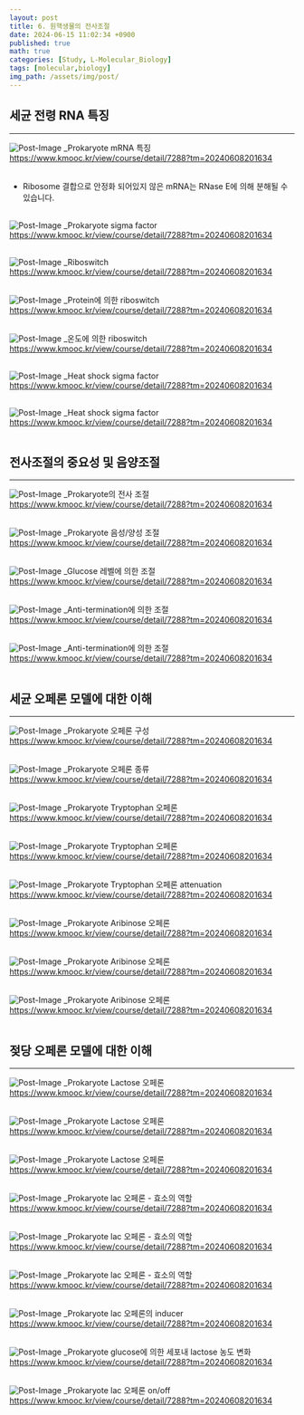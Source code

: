 ```yaml
---
layout: post
title: 6. 원핵생물의 전사조절
date: 2024-06-15 11:02:34 +0900
published: true
math: true
categories: [Study, L-Molecular_Biology]
tags: [molecular,biology]
img_path: /assets/img/post/
---
```


## 세균 전령 RNA 특징
***

![Post-Image](molecular_biology148.png)
_Prokaryote mRNA 특징<br>
https://www.kmooc.kr/view/course/detail/7288?tm=20240608201634
<br><br>

* Ribosome 결합으로 안정화 되어있지 않은 mRNA는 RNase E에 의해 분해될 수 있습니다.
<br><br>

![Post-Image](molecular_biology149.png)
_Prokaryote sigma factor<br>
https://www.kmooc.kr/view/course/detail/7288?tm=20240608201634
<br><br>

![Post-Image](molecular_biology150.png)
_Riboswitch<br>
https://www.kmooc.kr/view/course/detail/7288?tm=20240608201634
<br><br>

![Post-Image](molecular_biology151.png)
_Protein에 의한 riboswitch<br>
https://www.kmooc.kr/view/course/detail/7288?tm=20240608201634
<br><br>

![Post-Image](molecular_biology152.png)
_온도에 의한 riboswitch<br>
https://www.kmooc.kr/view/course/detail/7288?tm=20240608201634
<br><br>

![Post-Image](molecular_biology153.png)
_Heat shock sigma factor<br>
https://www.kmooc.kr/view/course/detail/7288?tm=20240608201634
<br><br>

![Post-Image](molecular_biology154.png)
_Heat shock sigma factor<br>
https://www.kmooc.kr/view/course/detail/7288?tm=20240608201634
<br><br>

## 전사조절의 중요성 및 음양조절
***

![Post-Image](molecular_biology155.png)
_Prokaryote의 전사 조절<br>
https://www.kmooc.kr/view/course/detail/7288?tm=20240608201634
<br><br>

![Post-Image](molecular_biology156.png)
_Prokaryote 음성/양성 조절<br>
https://www.kmooc.kr/view/course/detail/7288?tm=20240608201634
<br><br>

![Post-Image](molecular_biology157.png)
_Glucose 레벨에 의한 조절<br>
https://www.kmooc.kr/view/course/detail/7288?tm=20240608201634
<br><br>

![Post-Image](molecular_biology158.png)
_Anti-termination에 의한 조절<br>
https://www.kmooc.kr/view/course/detail/7288?tm=20240608201634
<br><br>

![Post-Image](molecular_biology159.png)
_Anti-termination에 의한 조절<br>
https://www.kmooc.kr/view/course/detail/7288?tm=20240608201634
<br><br>

## 세균 오페론 모델에 대한 이해
***

![Post-Image](molecular_biology160.png)
_Prokaryote 오페론 구성<br>
https://www.kmooc.kr/view/course/detail/7288?tm=20240608201634
<br><br>

![Post-Image](molecular_biology161.png)
_Prokaryote 오페론 종류<br>
https://www.kmooc.kr/view/course/detail/7288?tm=20240608201634
<br><br>

![Post-Image](molecular_biology162.png)
_Prokaryote Tryptophan 오페론<br>
https://www.kmooc.kr/view/course/detail/7288?tm=20240608201634
<br><br>

![Post-Image](molecular_biology163.png)
_Prokaryote Tryptophan 오페론<br>
https://www.kmooc.kr/view/course/detail/7288?tm=20240608201634
<br><br>

![Post-Image](molecular_biology164.png)
_Prokaryote Tryptophan 오페론 attenuation<br>
https://www.kmooc.kr/view/course/detail/7288?tm=20240608201634
<br><br>

![Post-Image](molecular_biology165.png)
_Prokaryote Aribinose 오페론<br>
https://www.kmooc.kr/view/course/detail/7288?tm=20240608201634
<br><br>

![Post-Image](molecular_biology166.png)
_Prokaryote Aribinose 오페론<br>
https://www.kmooc.kr/view/course/detail/7288?tm=20240608201634
<br><br>

![Post-Image](molecular_biology167.png)
_Prokaryote Aribinose 오페론<br>
https://www.kmooc.kr/view/course/detail/7288?tm=20240608201634
<br><br>

## 젖당 오페론 모델에 대한 이해
***

![Post-Image](molecular_biology168.png)
_Prokaryote Lactose 오페론<br>
https://www.kmooc.kr/view/course/detail/7288?tm=20240608201634
<br><br>

![Post-Image](molecular_biology168.png)
_Prokaryote Lactose 오페론<br>
https://www.kmooc.kr/view/course/detail/7288?tm=20240608201634
<br><br>

![Post-Image](molecular_biology169.png)
_Prokaryote Lactose 오페론<br>
https://www.kmooc.kr/view/course/detail/7288?tm=20240608201634
<br><br>

![Post-Image](molecular_biology170.png)
_Prokaryote lac 오페론 - 효소의 역할<br>
https://www.kmooc.kr/view/course/detail/7288?tm=20240608201634
<br><br>

![Post-Image](molecular_biology171.png)
_Prokaryote lac 오페론 - 효소의 역할<br>
https://www.kmooc.kr/view/course/detail/7288?tm=20240608201634
<br><br>

![Post-Image](molecular_biology172.png)
_Prokaryote lac 오페론 - 효소의 역할<br>
https://www.kmooc.kr/view/course/detail/7288?tm=20240608201634
<br><br>

![Post-Image](molecular_biology173.png)
_Prokaryote lac 오페론의 inducer<br>
https://www.kmooc.kr/view/course/detail/7288?tm=20240608201634
<br><br>

![Post-Image](molecular_biology174.png)
_Prokaryote glucose에 의한 세포내 lactose 농도 변화<br>
https://www.kmooc.kr/view/course/detail/7288?tm=20240608201634
<br><br>

![Post-Image](molecular_biology175.png)
_Prokaryote lac 오페론 on/off<br>
https://www.kmooc.kr/view/course/detail/7288?tm=20240608201634
<br><br>